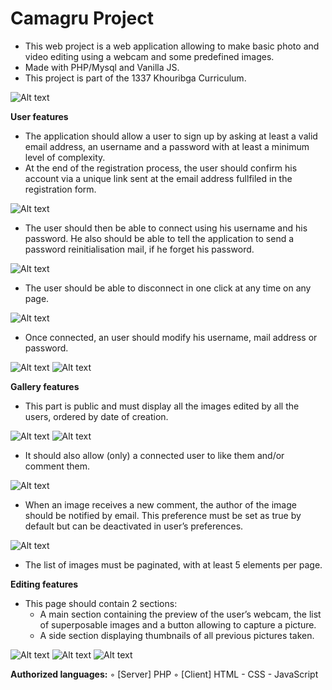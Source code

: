 # Camagru Project

- This web project is a web application allowing to make basic photo and video editing using a webcam and some predefined images.
- Made with PHP/Mysql and Vanilla JS.
- This project is part of the 1337 Khouribga Curriculum.

![Alt text](screenshots/home.png?raw=true "Home")

**User features**
- The application should allow a user to sign up by asking at least a valid email address, an username and a password with at least a minimum level of complexity.
- At the end of the registration process, the user should confirm his account via a unique link sent at the email address fullfiled in the registration form.

![Alt text](screenshots/signup.png?raw=true "Sign Up")

- The user should then be able to connect using his username and his password. He also should be able to tell the application to send a password reinitialisation mail, if he forget his password.

![Alt text](screenshots/login.png?raw=true "Login")

- The user should be able to disconnect in one click at any time on any page.

![Alt text](screenshots/home-connected.png?raw=true "Home")

- Once connected, an user should modify his username, mail address or password.

![Alt text](screenshots/edit-profile.png?raw=true "Edit")
![Alt text](screenshots/edit-profile1.png?raw=true "Edit")

**Gallery features**
- This part is public and must display all the images edited by all the users, ordered by date of creation. 

![Alt text](screenshots/gallery-non-connected.png?raw=true "Gallery")
![Alt text](screenshots/post-detail-non-connected.png?raw=true "Gallery")

- It should also allow (only) a connected user to like them and/or comment them.

![Alt text](screenshots/gallery.png?raw=true "Gallery")

- When an image receives a new comment, the author of the image should be notified by email. This preference must be set as true by default but can be deactivated in
user’s preferences.

![Alt text](screenshots/post-detail.png?raw=true "Gallery")

- The list of images must be paginated, with at least 5 elements per page.

**Editing features**
- This page should contain 2 sections:
  - A main section containing the preview of the user’s webcam, the list of superposable images and a button allowing to capture a picture.
  - A side section displaying thumbnails of all previous pictures taken.

![Alt text](screenshots/upload.png?raw=true "Upload")
![Alt text](screenshots/upload2.png?raw=true "Upload")
![Alt text](screenshots/upload3.png?raw=true "Upload")

**Authorized languages:**
◦ [Server] PHP
◦ [Client] HTML - CSS - JavaScript

